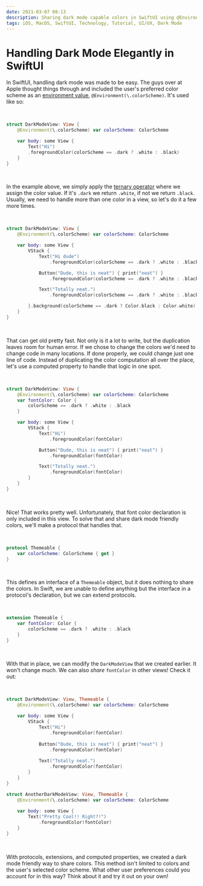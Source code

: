 ```yaml
---
date: 2021-03-07 08:13
description: Sharing dark mode capable colors in SwiftUI using @Environment(\.colorScheme), protocols, and extensions. Forget `\UITraitCollection.userInterfaceStyle. Learn how to create shareable, responsive colors using computed properties in SwiftUI.
tags: iOS, MacOS, SwiftUI, Technology, Tutorial, UI/UX, Dark Mode
---
```


# Handling Dark Mode Elegantly in SwiftUI

In SwiftUI, handling dark mode was made to be easy. The guys over at Apple thought things through and included the user's preferred color scheme as an [environment value](https://developer.apple.com/documentation/swiftui/environmentvalues), `@Environment(\.colorScheme)`. It's used like so:

<br/>

```swift
struct DarkModeView: View {
    @Environment(\.colorScheme) var colorScheme: ColorScheme

    var body: some View {
        Text("Hi")
        .foregroundColor(colorScheme == .dark ? .white : .black)
    }
}
```
<br/>

In the example above, we simply apply the [ternary operator](https://www.hackingwithswift.com/sixty/3/7/the-ternary-operator) where we assign the color value. If it's `.dark` we return `.white`, if not we return `.black`. Usually, we need to handle more than one color in a view, so let's do it a few more times.

<br/>

```swift
struct DarkModeView: View {
    @Environment(\.colorScheme) var colorScheme: ColorScheme

    var body: some View {
        VStack {
            Text("Hi dude")
                .foregroundColor(colorScheme == .dark ? .white : .black)

            Button("Dude, this is neat") { print("neat") }
                .foregroundColor(colorScheme == .dark ? .white : .black)

            Text("Totally neat.")
                .foregroundColor(colorScheme == .dark ? .white : .black)

        }.background(colorScheme == .dark ? Color.black : Color.white)
    }
}
```
<br/>

That can get old pretty fast. Not only is it a lot to write, but the duplication leaves room for human error. If we chose to change the colors we'd need to change code in many locations. If done properly, we could change just one line of code. Instead of duplicating the color computation all over the place, let's use a computed property to handle that logic in one spot.

<br/>

```swift
struct DarkModeView: View {
    @Environment(\.colorScheme) var colorScheme: ColorScheme
    var fontColor: Color {
        colorScheme == .dark ? .white : .black
    }

    var body: some View {
        VStack {
            Text("Hi")
                .foregroundColor(fontColor)

            Button("Dude, this is neat") { print("neat") }
                .foregroundColor(fontColor)

            Text("Totally neat.")
                .foregroundColor(fontColor)
        }
    }
}
```
<br/>

Nice! That works pretty well. Unfortunately, that font color declaration is only included in this view. To solve that and share dark mode friendly colors, we'll make a protocol that handles that.

<br/>

```swift
protocol Themeable {
    var colorScheme: ColorScheme { get }
}
```
<br/>

This defines an interface of a `Themeable` object, but it does nothing to share the colors. In Swift, we are unable to define anything but the interface in a protocol's declaration, but we can extend protocols. 

<br/>

```swift 
extension Themeable {
    var fontColor: Color {
        colorScheme == .dark ? .white : .black
    }
}
```
<br/>

With that in place, we can modify the `DarkModeView` that we created earlier. It won't change much. We can also _share_ `fontColor` in other views! Check it out:

<br/>

```swift
struct DarkModeView: View, Themeable {
    @Environment(\.colorScheme) var colorScheme: ColorScheme
    
    var body: some View {
        VStack {
            Text("Hi")
                .foregroundColor(fontColor)
            
            Button("Dude, this is neat") { print("neat") }
                .foregroundColor(fontColor)
            
            Text("Totally neat.")
                .foregroundColor(fontColor)
        }
    }
}

struct AnotherDarkModeView: View, Themeable {
    @Environment(\.colorScheme) var colorScheme: ColorScheme
    
    var body: some View {
        Text("Pretty Cool!! Right?!")
            .foregroundColor(fontColor)
    }
}

```

<br/>

With protocols, extensions, and computed properties, we created a dark mode friendly way to share colors. This method isn't limited to colors and the user's selected color scheme. What other user preferences could you account for in this way? Think about it and try it out on your own!

<br/>